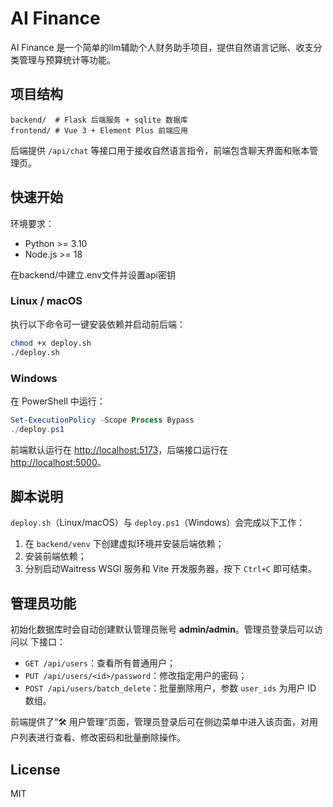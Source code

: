 # AI Finance

AI Finance 是一个简单的llm辅助个人财务助手项目，提供自然语言记账、收支分类管理与预算统计等功能。

## 项目结构

```
backend/  # Flask 后端服务 + sqlite 数据库
frontend/ # Vue 3 + Element Plus 前端应用
```

后端提供 `/api/chat` 等接口用于接收自然语言指令，前端包含聊天界面和账本管理页。

## 快速开始

环境要求：

- Python >= 3.10
- Node.js >= 18

在backend/中建立.env文件并设置api密钥

### Linux / macOS

执行以下命令可一键安装依赖并启动前后端：

```bash
chmod +x deploy.sh
./deploy.sh
```

### Windows

在 PowerShell 中运行：

```powershell
Set-ExecutionPolicy -Scope Process Bypass
./deploy.ps1
```

前端默认运行在 [http://localhost:5173](http://localhost:5173)，后端接口运行在 [http://localhost:5000](http://localhost:5000)。

## 脚本说明

`deploy.sh`（Linux/macOS）与 `deploy.ps1`（Windows）会完成以下工作：

1. 在 `backend/venv` 下创建虚拟环境并安装后端依赖；
2. 安装前端依赖；
3. 分别启动Waitress WSGI 服务和 Vite 开发服务器，按下 `Ctrl+C` 即可结束。

## 管理员功能

初始化数据库时会自动创建默认管理员账号 **admin/admin**。管理员登录后可以访问以
下接口：

- `GET /api/users`：查看所有普通用户；
- `PUT /api/users/<id>/password`：修改指定用户的密码；
- `POST /api/users/batch_delete`：批量删除用户，参数 `user_ids` 为用户 ID 数组。

前端提供了“🛠 用户管理”页面，管理员登录后可在侧边菜单中进入该页面，对用户列表进行查看、修改密码和批量删除操作。

## License

MIT
